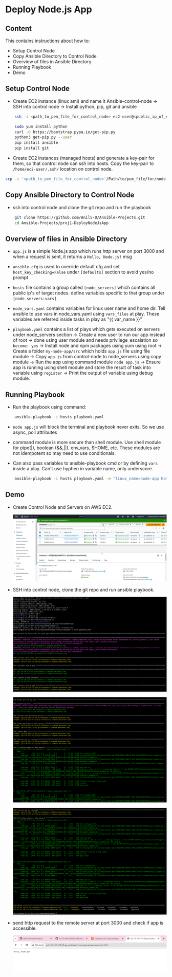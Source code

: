 # Deploy Node.js App 

## Content

This contains instructions about how to:

- Setup Control Node 
- Copy Ansible Directory to Control Node
- Overview of files in Ansible Directory
- Running Playbook
- Demo

##  Setup Control Node 

- Create EC2 instance (linux ami) and name it Ansible-control-node -> SSH into control node -> Install python, pip, git and ansible

```bash
    ssh -i <path_to_pem_file_for_control_node> ec2-user@<public_ip_of_control_node>
```

```bash
    sudo yum install python
    curl -O https://bootstrap.pypa.io/get-pip.py
    python3 get-pip.py --user
    pip install ansible
    pip install git
```

- Create EC2 instances (managed hosts) and generate a key-pair for them, so that control node can ssh into hosts. Copy the key-pair to `/home/ec2-user/.ssh/` location on control node.

```bash
scp -i '<path_to_pem_file_for_control_node>'/Path/to/pem_file/for/node_servers ec2-user@<public_ip_of_control_node>:/home/ec2-user/.ssh/ansible-target.pem
```

## Copy Ansible Directory to Control Node

- ssh into control node and clone the git repo and run the playbook

```bash
    git clone https://github.com/Anil5-0/Ansible-Projects.git
    cd Ansible-Projects/proj1-DeployNodeJsApp
```

## Overview of files in Ansible Directory

- `app.js` is a simple Node.js app which runs http server on port 3000 and when a request is sent, it returns a `Hello, Node.js!` msg

- `ansible.cfg` is used to override default cfg and set `host_key_checking=False` under `[defaults]` section to avoid yes/no prompt

- `hosts` file contains a group called `[node_servers]` which contains all public ip's of target nodes. define variables specific to that group under `[node_servers:vars]`.

- `node_vars.yaml` contains variables for linux user name and home dir. Tell ansible to use vars in node_vars.yaml using `vars_files` at play. These variables are referred inside tasks in play as "{{ var_name }}"

- `playbook.yaml` contains a list of plays which gets executed on servers under node_servers section -> Create a new user to run our app instead of root -> done using user module and needs privilege_escalation so `become: yes` -> Install node and npm packages using yum using root -> Create a folder `my-node-app/src` which holds `app.js` file using file module -> Copy `app.js` from control-node to node_servers using copy module -> Run the app using command module `node app.js` -> Ensure app is running using shell module and store the result of task into variable using `register` -> Print the output of variable using debug module.

## Running Playbook

- Run the playbook using command:
```bash
    ansible-playbook -i hosts playbook.yaml
```

- `node app.js` will block the terminal and playbook never exits. So we use async, poll attributes

- command module is more secure than shell module. Use shell module for pipe(|), boolean (&&,||), env_vars, $HOME, etc. These modules are not idempotent so may need to use conditionals.

- Can also pass variables to ansible-playbook cmd or by defining `vars` inside a play. Can't use hyphen in variable name, only underscore.

```bash
    ansible-playbook -i hosts playbook.yaml -e "linux_name=node-app home_dir=/home/{{linux_name}}"
```

## Demo

- Create Control Node and Servers on AWS EC2.

    ![](/docs/images/proj1/01-servers.PNG)

- SSH into control node, clone the git repo and run ansible playbook.

    ![](/docs/images/proj1/02-clone-repo-to-control-node.PNG)

    ![](/docs/images/proj1/03-playbook-op1.PNG)

    ![](/docs/images/proj1/04-playbook-op-2.PNG)

- send http request to the remote server at port 3000 and check if app is accessible.

    ![](/docs/images/proj1/05-browser-op.PNG)


